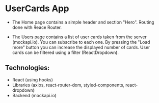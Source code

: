 # UserCards App

- The Home page contains a simple header and section "Hero". Routing done with Reacе Router.

- The Users page contains a list of user cards taken from the server (mockapi.io). You can subscribe to each one. By pressing the "Load more" button you can increase the displayed number of cards. User cards can be filtered using a filter (ReactDropdown).

## Technologies:

- React (using hooks)
- Libraries (axios, react-router-dom, styled-components, react-dropdown)
- Backend (mockapi.io)